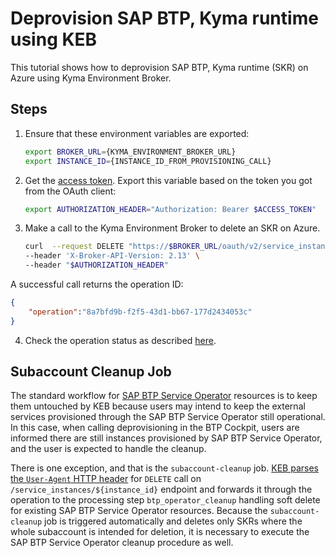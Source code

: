 # Deprovision SAP BTP, Kyma runtime using KEB

This tutorial shows how to deprovision SAP BTP, Kyma runtime (SKR) on Azure using Kyma Environment Broker.

## Steps

1. Ensure that these environment variables are exported:

   ```bash
   export BROKER_URL={KYMA_ENVIRONMENT_BROKER_URL}
   export INSTANCE_ID={INSTANCE_ID_FROM_PROVISIONING_CALL}
   ```

2. Get the [access token](03-05-authorization.md#get-the-access-token). Export this variable based on the token you got from the OAuth client:

   ```bash
   export AUTHORIZATION_HEADER="Authorization: Bearer $ACCESS_TOKEN"
   ```

3. Make a call to the Kyma Environment Broker to delete an SKR on Azure.

   ```bash
   curl  --request DELETE "https://$BROKER_URL/oauth/v2/service_instances/$INSTANCE_ID?accepts_incomplete=true&service_id=47c9dcbf-ff30-448e-ab36-d3bad66ba281&plan_id=4deee563-e5ec-4731-b9b1-53b42d855f0c" \
   --header 'X-Broker-API-Version: 2.13' \
   --header "$AUTHORIZATION_HEADER"
   ```

A successful call returns the operation ID:

   ```json
   {
       "operation":"8a7bfd9b-f2f5-43d1-bb67-177d2434053c"
   }
   ```

4. Check the operation status as described [here](08-03-operation-status.md).

## Subaccount Cleanup Job

The standard workflow for [SAP BTP Service Operator](https://github.com/SAP/sap-btp-service-operator) resources is to keep them untouched by KEB because users may intend to
keep the external services provisioned through the SAP BTP Service Operator still operational. In this case, when calling deprovisioning in the BTP Cockpit, users are informed
there are still instances provisioned by SAP BTP Service Operator, and the user is expected to handle the cleanup.

There is one exception, and that is the `subaccount-cleanup` job. [KEB parses the `User-Agent` HTTP header](https://github.com/kyma-project/kyma-environment-broker/blob/c3579f71078208917abfa8c57d9c7b4ba7f4bb5f/internal/process/deprovisioning/btp_operator_cleanup.go#L87) for
`DELETE` call on `/service_instances/${instance_id}` endpoint and forwards it through the operation to the processing step `btp_operator_cleanup` handling
soft delete for existing SAP BTP Service Operator resources. Because the `subaccount-cleanup` job is triggered automatically and deletes only SKRs where the whole subaccount is 
intended for deletion, it is necessary to execute the SAP BTP Service Operator cleanup procedure as well.
